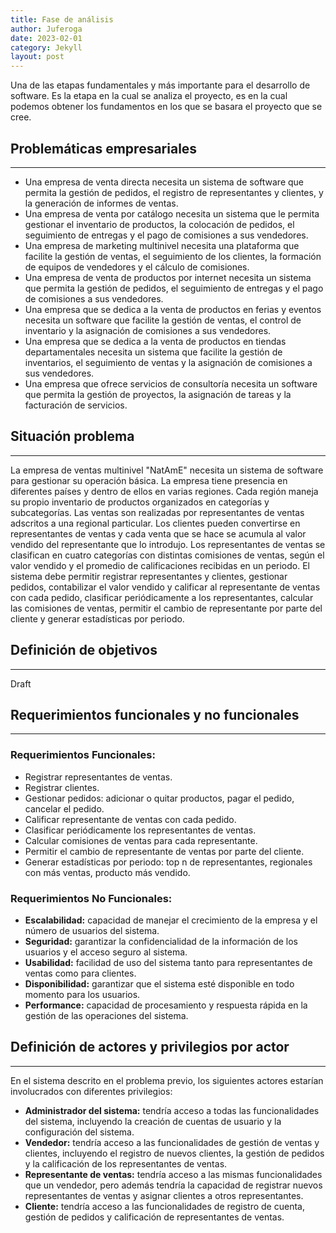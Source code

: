 ```yaml
---
title: Fase de análisis
author: Juferoga
date: 2023-02-01
category: Jekyll
layout: post
---
```


Una de las etapas fundamentales y más importante para el desarrollo de software. Es la etapa en la cual se analiza el proyecto, es en la cual podemos obtener los fundamentos en los que se basara el proyecto que se cree.

## Problemáticas empresariales
--- 

- Una empresa de venta directa necesita un sistema de software que permita la gestión de pedidos, el registro de representantes y clientes, y la generación de informes de ventas.
- Una empresa de venta por catálogo necesita un sistema que le permita gestionar el inventario de productos, la colocación de pedidos, el seguimiento de entregas y el pago de comisiones a sus vendedores.
- Una empresa de marketing multinivel necesita una plataforma que facilite la gestión de ventas, el seguimiento de los clientes, la formación de equipos de vendedores y el cálculo de comisiones.
- Una empresa de venta de productos por internet necesita un sistema que permita la gestión de pedidos, el seguimiento de entregas y el pago de comisiones a sus vendedores.
- Una empresa que se dedica a la venta de productos en ferias y eventos necesita un software que facilite la gestión de ventas, el control de inventario y la asignación de comisiones a sus vendedores.
- Una empresa que se dedica a la venta de productos en tiendas departamentales necesita un sistema que facilite la gestión de inventarios, el seguimiento de ventas y la asignación de comisiones a sus vendedores.
- Una empresa que ofrece servicios de consultoría necesita un software que permita la gestión de proyectos, la asignación de tareas y la facturación de servicios.

## Situación problema
--- 

La empresa de ventas multinivel "NatAmE" necesita un sistema de software para gestionar su operación básica. La empresa tiene presencia en diferentes países y dentro de ellos en varias regiones. Cada región maneja su propio inventario de productos organizados en categorías y subcategorías. Las ventas son realizadas por representantes de ventas adscritos a una regional particular. Los clientes pueden convertirse en representantes de ventas y cada venta que se hace se acumula al valor vendido del representante que lo introdujo. Los representantes de ventas se clasifican en cuatro categorías con distintas comisiones de ventas, según el valor vendido y el promedio de calificaciones recibidas en un periodo. El sistema debe permitir registrar representantes y clientes, gestionar pedidos, contabilizar el valor vendido y calificar al representante de ventas con cada pedido, clasificar periódicamente a los representantes, calcular las comisiones de ventas, permitir el cambio de representante por parte del cliente y generar estadísticas por periodo.

## Definición de objetivos
--- 

Draft

## Requerimientos funcionales y no funcionales
--- 

### Requerimientos Funcionales:

- Registrar representantes de ventas.
- Registrar clientes.
- Gestionar pedidos: adicionar o quitar productos, pagar el pedido, cancelar el pedido.
- Calificar representante de ventas con cada pedido.
- Clasificar periódicamente los representantes de ventas.
- Calcular comisiones de ventas para cada representante.
- Permitir el cambio de representante de ventas por parte del cliente.
- Generar estadísticas por periodo: top n de representantes, regionales con más ventas, producto más vendido.

### Requerimientos No Funcionales:

- **Escalabilidad:** capacidad de manejar el crecimiento de la empresa y el número de usuarios del sistema.
- **Seguridad:** garantizar la confidencialidad de la información de los usuarios y el acceso seguro al sistema.
- **Usabilidad:** facilidad de uso del sistema tanto para representantes de ventas como para clientes.
- **Disponibilidad:** garantizar que el sistema esté disponible en todo momento para los usuarios.
- **Performance:** capacidad de procesamiento y respuesta rápida en la gestión de las operaciones del sistema.

## Definición de actores y privilegios por actor
--- 

En el sistema descrito en el problema previo, los siguientes actores estarían involucrados con diferentes privilegios:

- **Administrador del sistema:** tendría acceso a todas las funcionalidades del sistema, incluyendo la creación de cuentas de usuario y la configuración del sistema.
- **Vendedor:** tendría acceso a las funcionalidades de gestión de ventas y clientes, incluyendo el registro de nuevos clientes, la gestión de pedidos y la calificación de los representantes de ventas.
- **Representante de ventas:** tendría acceso a las mismas funcionalidades que un vendedor, pero además tendría la capacidad de registrar nuevos representantes de ventas y asignar clientes a otros representantes.
- **Cliente:** tendría acceso a las funcionalidades de registro de cuenta, gestión de pedidos y calificación de representantes de ventas.